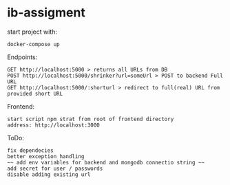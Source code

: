 # ib-assigment

start project with:

`docker-compose up`

Endpoints:

    GET http://localhost:5000 > returns all URLs from DB
    POST http://localhost:5000/shrinker?url=someUrl > POST to backend Full URL
    GET http://localhost:5000/:shorturl > redirect to full(real) URL from provided short URL

Frontend:

    start script npm strat from root of frontend directory
    address: http://localhost:3000

ToDo:

    fix dependecies
    better exception handling
    ~~ add env variables for backend and mongodb connectio string ~~
    add secret for user / passwords
    disable adding existing url
